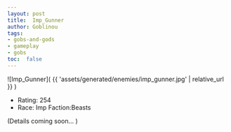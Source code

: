 ```yaml
---
layout: post
title:  Imp_Gunner
author: Goblinou
tags:
- gobs-and-gods
- gameplay
- gobs
toc:  false
---
```


![Imp_Gunner]( {{ 'assets/generated/enemies/imp_gunner.jpg' | relative_url }} )
- Rating: 254
- Race: Imp  Faction:Beasts

(Details coming soon... )